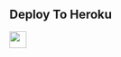 

## Deploy To Heroku

<a href="https://heroku.com/deploy?template=https://github.com/Vivekfhfd/PW-extractor-">
     <img height="30px" src="https://img.shields.io/badge/Deploy%20To%20Heroku-blueviolet?style=for-the-badge&logo=heroku">
  </a>
